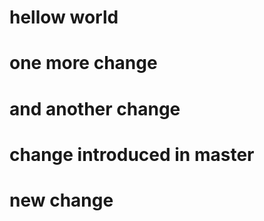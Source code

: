 # hellow world
# one more change
# and another change



# change introduced in master
# new change
